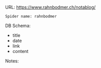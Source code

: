 URL: https://www.rahnbodmer.ch/notablog/

    Spider name: rahnbodmer

DB Schema:
- title
- date
- link
- content

Notes: